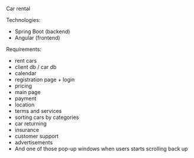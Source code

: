Car rental

Technologies:
- Spring Boot (backend)
- Angular (frontend)

Requirements:
- rent cars
- client db / car db
- calendar
- registration page + login
- pricing
- main page
- payment
- location
- terms and services
- sorting cars by categories
- car returning
- insurance
- customer support
- advertisements
- And one of those pop-up windows when users starts scrolling back up